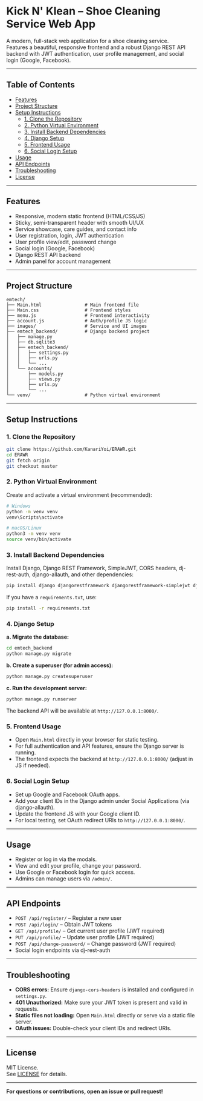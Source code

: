 # Kick N' Klean – Shoe Cleaning Service Web App

A modern, full-stack web application for a shoe cleaning service.  
Features a beautiful, responsive frontend and a robust Django REST API backend with JWT authentication, user profile management, and social login (Google, Facebook).

---

## Table of Contents

- [Features](#features)
- [Project Structure](#project-structure)
- [Setup Instructions](#setup-instructions)
  - [1. Clone the Repository](#1-clone-the-repository)
  - [2. Python Virtual Environment](#2-python-virtual-environment)
  - [3. Install Backend Dependencies](#3-install-backend-dependencies)
  - [4. Django Setup](#4-django-setup)
  - [5. Frontend Usage](#5-frontend-usage)
  - [6. Social Login Setup](#6-social-login-setup)
- [Usage](#usage)
- [API Endpoints](#api-endpoints)
- [Troubleshooting](#troubleshooting)
- [License](#license)

---

## Features

- Responsive, modern static frontend (HTML/CSS/JS)
- Sticky, semi-transparent header with smooth UI/UX
- Service showcase, care guides, and contact info
- User registration, login, JWT authentication
- User profile view/edit, password change
- Social login (Google, Facebook)
- Django REST API backend
- Admin panel for account management

---

## Project Structure

```
emtech/
├── Main.html                # Main frontend file
├── Main.css                 # Frontend styles
├── menu.js                  # Frontend interactivity
├── account.js               # Auth/profile JS logic
├── images/                  # Service and UI images
├── emtech_backend/          # Django backend project
│   ├── manage.py
│   ├── db.sqlite3
│   ├── emtech_backend/
│   │   ├── settings.py
│   │   ├── urls.py
│   │   └── ...
│   └── accounts/
│       ├── models.py
│       ├── views.py
│       ├── urls.py
│       └── ...
└── venv/                    # Python virtual environment
```

---

## Setup Instructions

### 1. Clone the Repository

```bash
git clone https://github.com/KanariYoi/ERAWR.git
cd ERAWR
git fetch origin
git checkout master
```

### 2. Python Virtual Environment

Create and activate a virtual environment (recommended):

```bash
# Windows
python -m venv venv
venv\Scripts\activate

# macOS/Linux
python3 -m venv venv
source venv/bin/activate
```

### 3. Install Backend Dependencies

Install Django, Django REST Framework, SimpleJWT, CORS headers, dj-rest-auth, django-allauth, and other dependencies:

```bash
pip install django djangorestframework djangorestframework-simplejwt django-cors-headers dj-rest-auth django-allauth
```

If you have a `requirements.txt`, use:

```bash
pip install -r requirements.txt
```

### 4. Django Setup

**a. Migrate the database:**

```bash
cd emtech_backend
python manage.py migrate
```

**b. Create a superuser (for admin access):**

```bash
python manage.py createsuperuser
```

**c. Run the development server:**

```bash
python manage.py runserver
```

The backend API will be available at `http://127.0.0.1:8000/`.

### 5. Frontend Usage

- Open `Main.html` directly in your browser for static testing.
- For full authentication and API features, ensure the Django server is running.
- The frontend expects the backend at `http://127.0.0.1:8000/` (adjust in JS if needed).

### 6. Social Login Setup

- Set up Google and Facebook OAuth apps.
- Add your client IDs in the Django admin under Social Applications (via django-allauth).
- Update the frontend JS with your Google client ID.
- For local testing, set OAuth redirect URIs to `http://127.0.0.1:8000/`.

---

## Usage

- Register or log in via the modals.
- View and edit your profile, change your password.
- Use Google or Facebook login for quick access.
- Admins can manage users via `/admin/`.

---

## API Endpoints

- `POST /api/register/` – Register a new user
- `POST /api/login/` – Obtain JWT tokens
- `GET /api/profile/` – Get current user profile (JWT required)
- `PUT /api/profile/` – Update user profile (JWT required)
- `POST /api/change-password/` – Change password (JWT required)
- Social login endpoints via dj-rest-auth

---

## Troubleshooting

- **CORS errors:** Ensure `django-cors-headers` is installed and configured in `settings.py`.
- **401 Unauthorized:** Make sure your JWT token is present and valid in requests.
- **Static files not loading:** Open `Main.html` directly or serve via a static file server.
- **OAuth issues:** Double-check your client IDs and redirect URIs.

---

## License

MIT License.  
See [LICENSE](LICENSE) for details.

---

**For questions or contributions, open an issue or pull request!**
